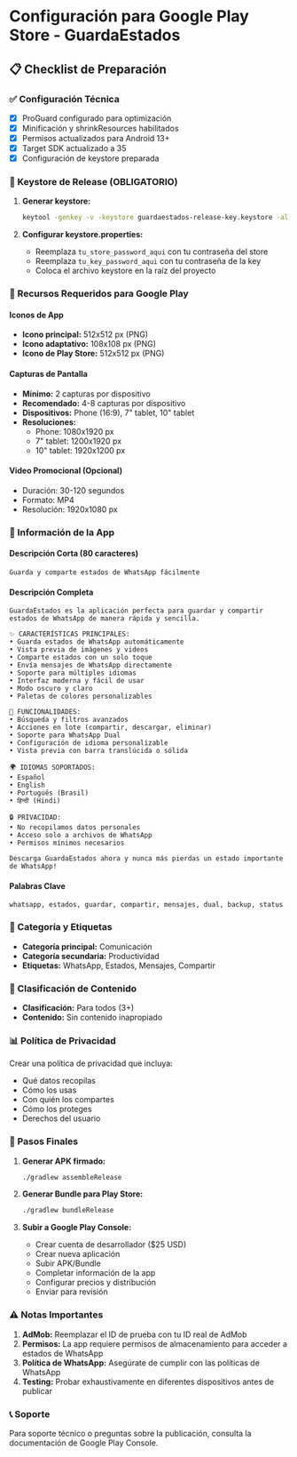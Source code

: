 # Configuración para Google Play Store - GuardaEstados

## 📋 Checklist de Preparación

### ✅ Configuración Técnica
- [x] ProGuard configurado para optimización
- [x] Minificación y shrinkResources habilitados
- [x] Permisos actualizados para Android 13+
- [x] Target SDK actualizado a 35
- [x] Configuración de keystore preparada

### 🔑 Keystore de Release (OBLIGATORIO)
1. **Generar keystore:**
   ```bash
   keytool -genkey -v -keystore guardaestados-release-key.keystore -alias guardaestados-key-alias -keyalg RSA -keysize 2048 -validity 10000
   ```

2. **Configurar keystore.properties:**
   - Reemplaza `tu_store_password_aqui` con tu contraseña del store
   - Reemplaza `tu_key_password_aqui` con tu contraseña de la key
   - Coloca el archivo keystore en la raíz del proyecto

### 📱 Recursos Requeridos para Google Play

#### Iconos de App
- **Icono principal:** 512x512 px (PNG)
- **Icono adaptativo:** 108x108 px (PNG)
- **Icono de Play Store:** 512x512 px (PNG)

#### Capturas de Pantalla
- **Mínimo:** 2 capturas por dispositivo
- **Recomendado:** 4-8 capturas por dispositivo
- **Dispositivos:** Phone (16:9), 7" tablet, 10" tablet
- **Resoluciones:**
  - Phone: 1080x1920 px
  - 7" tablet: 1200x1920 px
  - 10" tablet: 1920x1200 px

#### Video Promocional (Opcional)
- Duración: 30-120 segundos
- Formato: MP4
- Resolución: 1920x1080 px

### 📝 Información de la App

#### Descripción Corta (80 caracteres)
```
Guarda y comparte estados de WhatsApp fácilmente
```

#### Descripción Completa
```
GuardaEstados es la aplicación perfecta para guardar y compartir estados de WhatsApp de manera rápida y sencilla.

✨ CARACTERÍSTICAS PRINCIPALES:
• Guarda estados de WhatsApp automáticamente
• Vista previa de imágenes y videos
• Comparte estados con un solo toque
• Envía mensajes de WhatsApp directamente
• Soporte para múltiples idiomas
• Interfaz moderna y fácil de usar
• Modo oscuro y claro
• Paletas de colores personalizables

📱 FUNCIONALIDADES:
• Búsqueda y filtros avanzados
• Acciones en lote (compartir, descargar, eliminar)
• Soporte para WhatsApp Dual
• Configuración de idioma personalizable
• Vista previa con barra translúcida o sólida

🌍 IDIOMAS SOPORTADOS:
• Español
• English
• Português (Brasil)
• हिन्दी (Hindi)

🔒 PRIVACIDAD:
• No recopilamos datos personales
• Acceso solo a archivos de WhatsApp
• Permisos mínimos necesarios

Descarga GuardaEstados ahora y nunca más pierdas un estado importante de WhatsApp!
```

#### Palabras Clave
```
whatsapp, estados, guardar, compartir, mensajes, dual, backup, status
```

### 🎯 Categoría y Etiquetas
- **Categoría principal:** Comunicación
- **Categoría secundaria:** Productividad
- **Etiquetas:** WhatsApp, Estados, Mensajes, Compartir

### 🔞 Clasificación de Contenido
- **Clasificación:** Para todos (3+)
- **Contenido:** Sin contenido inapropiado

### 📊 Política de Privacidad
Crear una política de privacidad que incluya:
- Qué datos recopilas
- Cómo los usas
- Con quién los compartes
- Cómo los proteges
- Derechos del usuario

### 🚀 Pasos Finales

1. **Generar APK firmado:**
   ```bash
   ./gradlew assembleRelease
   ```

2. **Generar Bundle para Play Store:**
   ```bash
   ./gradlew bundleRelease
   ```

3. **Subir a Google Play Console:**
   - Crear cuenta de desarrollador ($25 USD)
   - Crear nueva aplicación
   - Subir APK/Bundle
   - Completar información de la app
   - Configurar precios y distribución
   - Enviar para revisión

### ⚠️ Notas Importantes

1. **AdMob:** Reemplazar el ID de prueba con tu ID real de AdMob
2. **Permisos:** La app requiere permisos de almacenamiento para acceder a estados de WhatsApp
3. **Política de WhatsApp:** Asegúrate de cumplir con las políticas de WhatsApp
4. **Testing:** Probar exhaustivamente en diferentes dispositivos antes de publicar

### 📞 Soporte
Para soporte técnico o preguntas sobre la publicación, consulta la documentación de Google Play Console. 